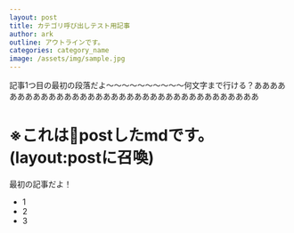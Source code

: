 ```yaml
---
layout: post
title: カテゴリ呼び出しテスト用記事
author: ark
outline: アウトラインです。
categories: category_name
image: /assets/img/sample.jpg
---
```




記事1つ目の最初の段落だよ〜〜〜〜〜〜〜〜〜〜何文字まで行ける？ああああああああああああああああああああああああああああああああああああ

# ※これはpostしたmdです。(layout:postに召喚)

最初の記事だよ！

- 1
- 2
- 3
